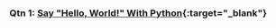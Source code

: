 ### Qtn 1: [Say "Hello, World!" With Python](https://www.hackerrank.com/challenges/py-hello-world/problem?isFullScreen=true){:target="_blank"}

